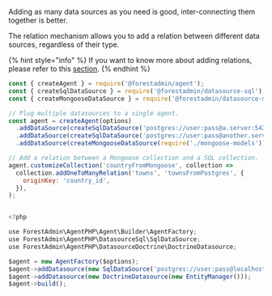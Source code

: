 Adding as many data sources as you need is good, inter-connecting them together is better.

The relation mechanism allows you to add a relation between different data sources, regardless of their type.

{% hint style="info" %}
If you want to know more about adding relations, please refer to this [section](../../agent-customization/relationships/README.md).
{% endhint %}

```javascript
const { createAgent } = require('@forestadmin/agent');
const { createSqlDataSource } = require('@forestadmin/datasource-sql');
const { createMongooseDataSource } = require('@forestadmin/datasource-mongoose');

// Plug multiple datasources to a single agent.
const agent = createAgent(options)
  .addDataSource(createSqlDataSource('postgres://user:pass@a.server:5432/mySchema'))
  .addDataSource(createSqlDataSource('postgres://user:pass@another.server:5432/anotherSchema'))
  .addDataSource(createMongooseDataSource(require('./mongoose-models')));

// Add a relation between a Mongoose collection and a SQL collection.
agent.customizeCollection('countryFromMongoose', collection =>
  collection.addOneToManyRelation('towns', 'townsFromPostgres', {
    originKey: 'country_id',
  }),
);


<?php

use ForestAdmin\AgentPHP\Agent\Builder\AgentFactory;
use ForestAdmin\AgentPHP\DatasourceSql\SqlDataSource;
use ForestAdmin\AgentPHP\DatasourceDoctrine\DoctrineDatasource;

$agent = new AgentFactory($options);
$agent->addDatasource(new SqlDataSource('postgres://user:pass@localhost:5432/mySchema'));
$agent->addDatasource(new DoctrineDatasource(new EntityManager()));
$agent->build();
```
